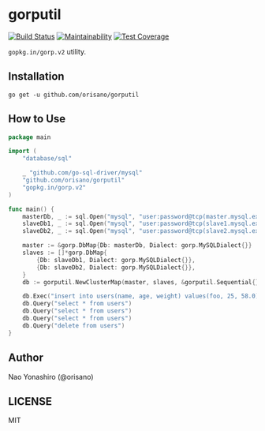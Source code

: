 # gorputil
[![Build Status](https://travis-ci.com/orisano/gorputil.svg?branch=master)](https://travis-ci.com/orisano/gorputil)
[![Maintainability](https://api.codeclimate.com/v1/badges/7b6fd84c34e72fdd81d4/maintainability)](https://codeclimate.com/github/orisano/gorputil/maintainability)
[![Test Coverage](https://api.codeclimate.com/v1/badges/7b6fd84c34e72fdd81d4/test_coverage)](https://codeclimate.com/github/orisano/gorputil/test_coverage)

`gopkg.in/gorp.v2` utility.

## Installation
`go get -u github.com/orisano/gorputil`

## How to Use
```go
package main

import (
	"database/sql"

	_ "github.com/go-sql-driver/mysql"
	"github.com/orisano/gorputil"
	"gopkg.in/gorp.v2"
)

func main() {
	masterDb, _ := sql.Open("mysql", "user:password@tcp(master.mysql.example)/dbname")
	slaveDb1, _ := sql.Open("mysql", "user:password@tcp(slave1.mysql.example)/dbname")
	slaveDb2, _ := sql.Open("mysql", "user:password@tcp(slave2.mysql.example)/dbname")

	master := &gorp.DbMap{Db: masterDb, Dialect: gorp.MySQLDialect{}}
	slaves := []*gorp.DbMap{
		{Db: slaveDb1, Dialect: gorp.MySQLDialect{}},
		{Db: slaveDb2, Dialect: gorp.MySQLDialect{}},
	}
	db := gorputil.NewClusterMap(master, slaves, &gorputil.Sequential{})

	db.Exec("insert into users(name, age, weight) values(foo, 25, 58.0)") // master
	db.Query("select * from users")                                       // slave1
	db.Query("select * from users")                                       // slave2
	db.Query("select * from users")                                       // slave1
	db.Query("delete from users")                                         // master
}
```

## Author
Nao Yonashiro (@orisano)

## LICENSE
MIT
